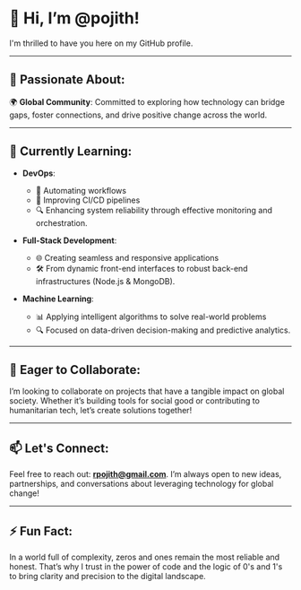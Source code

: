 
# 👋 Hi, I’m **@pojith**! 
I'm thrilled to have you here on my GitHub profile. 

---

## 👀 Passionate About:
🌍 **Global Community**: Committed to exploring how technology can bridge gaps, foster connections, and drive positive change across the world. 

---

## 🌱 Currently Learning:
- **DevOps**: 
  - 🔄 Automating workflows 
  - 🚀 Improving CI/CD pipelines 
  - 🔍 Enhancing system reliability through effective monitoring and orchestration.

- **Full-Stack Development**: 
  - 🌐 Creating seamless and responsive applications 
  - 🛠️ From dynamic front-end interfaces to robust back-end infrastructures (Node.js & MongoDB).

- **Machine Learning**: 
  - 📊 Applying intelligent algorithms to solve real-world problems 
  - 🔍 Focused on data-driven decision-making and predictive analytics.

---

## 💞 Eager to Collaborate:
I’m looking to collaborate on projects that have a tangible impact on global society. Whether it’s building tools for social good or contributing to humanitarian tech, let’s create solutions together!

---

## 📫 Let's Connect:
Feel free to reach out: **rpojith@gmail.com**. I’m always open to new ideas, partnerships, and conversations about leveraging technology for global change!

---

## ⚡ Fun Fact:
In a world full of complexity, zeros and ones remain the most reliable and honest. That’s why I trust in the power of code and the logic of 0's and 1's to bring clarity and precision to the digital landscape.
